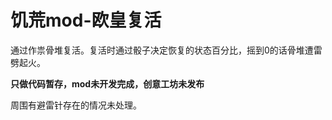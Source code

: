 # 饥荒mod-欧皇复活
通过作祟骨堆复活。复活时通过骰子决定恢复的状态百分比，摇到0的话骨堆遭雷劈起火。

**只做代码暂存，mod未开发完成，创意工坊未发布**

周围有避雷针存在的情况未处理。
